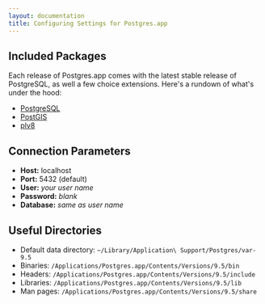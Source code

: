 ```yaml
---
layout: documentation
title: Configuring Settings for Postgres.app
---
```


## Included Packages

Each release of Postgres.app comes with the latest stable release of PostgreSQL, as well a few choice extensions. Here's a rundown of what's under the hood:

- [PostgreSQL](http://www.postgresql.org/)
- [PostGIS](http://postgis.refractions.net/)
- [plv8](http://code.google.com/p/plv8js/wiki/PLV8)

## Connection Parameters
- **Host:** localhost
- **Port:** 5432 (default)
- **User:** *your user name*
- **Password:** *blank*
- **Database:** *same as user name*


## Useful Directories

- Default data directory: `~/Library/Application\ Support/Postgres/var-9.5`
- Binaries: `/Applications/Postgres.app/Contents/Versions/9.5/bin`
- Headers: `/Applications/Postgres.app/Contents/Versions/9.5/include`
- Libraries: `/Applications/Postgres.app/Contents/Versions/9.5/lib`
- Man pages: `/Applications/Postgres.app/Contents/Versions/9.5/share`

